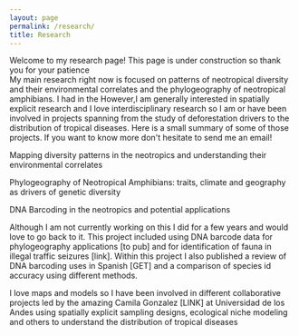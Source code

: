 ```yaml
---
layout: page
permalink: /research/
title: Research
---
```



Welcome to my research page! This page is under construction so thank you for your patience  
My main research right now is focused on patterns of neotropical diversity and their environmental correlates and the phylogeography of neotropical amphibians. I had in the However,I am generally interested in spatially explicit research and I love interdisciplinary research so I am or have been involved in projects spanning from the study of deforestation drivers to the distribution of tropical diseases. Here is a small summary of some of those projects. If you want to know more don't hesitate to send me an email! 

Mapping diversity patterns in the neotropics and understanding their environmental correlates

Phylogeography of Neotropical Amphibians: traits, climate and geography as drivers of genetic diversity

DNA Barcoding in the neotropics and potential applications

Although I am not currently working on this I did for a few years and would love to go back to it. This project included using DNA barcode data for phylogeography applications [to pub] and for identification of fauna in illegal traffic seizures [link]. Within this project I also published a review of DNA barcoding uses in Spanish [GET] and a comparison of species id accuracy using different methods. 

I love maps and models so I have been involved in different collaborative projects led by the amazing Camila Gonzalez [LINK] at Universidad de los Andes using spatially explicit sampling designs, ecological niche modeling and others to understand the distribution of tropical diseases


